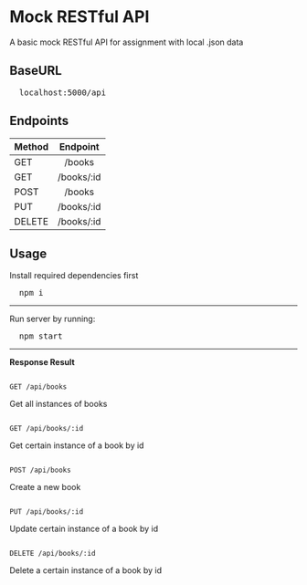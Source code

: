 # Mock RESTful API


A basic mock RESTful API for assignment with local .json data

## BaseURL



<pre>
  localhost:5000/api
</pre>

## Endpoints



| Method |  Endpoint  |
| ------ | :--------: |
| GET    |   /books   |
| GET    | /books/:id |
| POST   |   /books   |
| PUT    | /books/:id |
| DELETE | /books/:id |

## Usage

Install required dependencies first

<pre>
  npm i
</pre>

---

Run server by running:

<pre>
  npm start
</pre>

---


**Response Result**


<code>
GET /api/books
</code>

  Get all instances of books
  
<code>
GET /api/books/:id
</code>

  Get certain instance of a book by id
  
<code>
POST /api/books
</code>

  Create a new book
  
<code>
PUT /api/books/:id
</code>

  Update certain instance of a book by id
  
<code>  
DELETE /api/books/:id
</code>

  Delete a certain instance of a book by id
